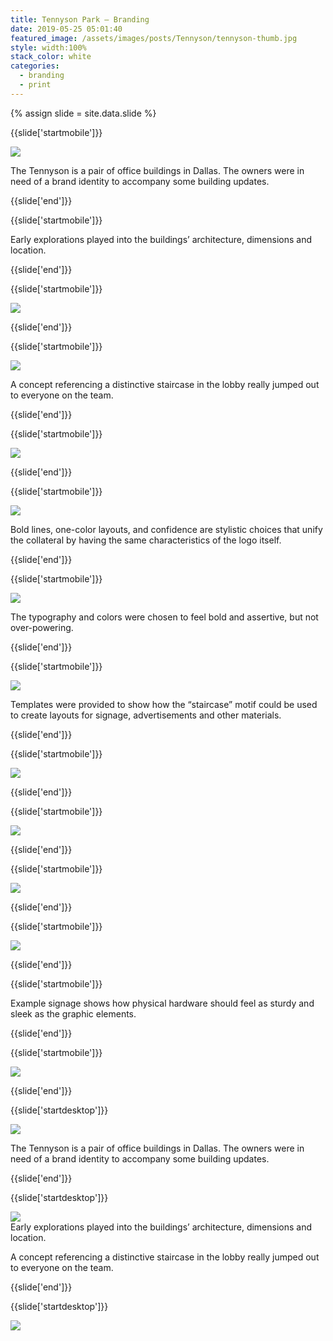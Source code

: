 ```yaml
---
title: Tennyson Park — Branding
date: 2019-05-25 05:01:40
featured_image: /assets/images/posts/Tennyson/tennyson-thumb.jpg
style: width:100%
stack_color: white
categories:
  - branding
  - print
---
```

{% assign slide = site.data.slide %}


{{slide['startmobile']}}

<div><img class='full-height' src='{{ site.url }}/assets/images/posts/Tennyson/tennyson-1-mobile@2x.png' /></div>

<p class='bg-dark'>The Tennyson is a pair of office buildings in Dallas. The owners were in need of a brand identity to accompany some building updates.</p>

{{slide['end']}}



{{slide['startmobile']}}

Early explorations played into the buildings’ architecture, dimensions and location.

{{slide['end']}}



{{slide['startmobile']}}

<div><img class='full-height' src='{{ site.url }}/assets/images/posts/Tennyson/tennyson-2-mobile@2x.png' /></div>

<p class='bg-dark'></p>

{{slide['end']}}




{{slide['startmobile']}}

<div><img class='full-height' src='{{ site.url }}/assets/images/posts/Tennyson/tennyson-3-mobile@2x.png' /></div>

<p class='bg'>A concept referencing a distinctive staircase in the lobby really jumped out to everyone on the team.</p>

{{slide['end']}}



{{slide['startmobile']}}

<div><img class='full-height' src='{{ site.url }}/assets/images/posts/Tennyson/tennyson-4-mobile@2x.png' /></div>

{{slide['end']}}



{{slide['startmobile']}}

<div><img class='full-height' src='{{ site.url }}/assets/images/posts/Tennyson/tennyson-5-mobile@2x.png' /></div>

<p class='bg-dark'>Bold lines, one-color layouts, and confidence are stylistic choices that unify the collateral by having the same characteristics of the logo itself.</p>

{{slide['end']}}




{{slide['startmobile']}}

<div><img class='full-height' src='{{ site.url }}/assets/images/posts/Tennyson/tennyson-6-mobile@2x.png' /></div>

<p class='bg-dark'>The typography and colors were chosen to feel bold and assertive, but not over-powering.</p>

{{slide['end']}}



{{slide['startmobile']}}

<div><img class='full-height' src='{{ site.url }}/assets/images/posts/Tennyson/tennyson-7-mobile@2x.png' /></div>

<p class='bg-dark'>Templates were provided to show how the “staircase” motif could be used to create layouts for signage, advertisements and other materials.</p>

{{slide['end']}}




{{slide['startmobile']}}

<div><img class='full-height' src='{{ site.url }}/assets/images/posts/Tennyson/tennyson-8-mobile@2x.png' /></div>

<p class='bg-dark'></p>

{{slide['end']}}



{{slide['startmobile']}}

<div><img class='full-height' src='{{ site.url }}/assets/images/posts/Tennyson/tennyson-9-mobile@2x.png' /></div>

{{slide['end']}}



{{slide['startmobile']}}

<div><img class='full-height' src='{{ site.url }}/assets/images/posts/Tennyson/tennyson-10-mobile@2x.png' /></div>


{{slide['end']}}




{{slide['startmobile']}}

<div><img class='full-width' src='{{ site.url }}/assets/images/posts/Tennyson/tennyson-11-mobile@2x.png' /></div>

{{slide['end']}}



{{slide['startmobile']}}

Example signage shows how physical hardware should feel as sturdy and sleek as the graphic elements.

{{slide['end']}}




{{slide['startmobile']}}

<div><img class='full-height' src='{{ site.url }}/assets/images/posts/Tennyson/tennyson-12-mobile@2x.png' /></div>

{{slide['end']}}








{{slide['startdesktop']}}

<div><img class='full-width' src='{{ site.url }}/assets/images/posts/Tennyson/tennyson-1@2x.png' /></div>

The Tennyson is a pair of office buildings in Dallas. The owners were in need of a brand identity to accompany some building updates.

{{slide['end']}}



{{slide['startdesktop']}}

<div><img src='{{ site.url }}/assets/images/posts/Tennyson/tennyson-2@2x.png' /></div>

<figcaption>Early explorations played into the buildings’ architecture, dimensions and location.</figcaption>

A concept referencing a distinctive staircase in the lobby really jumped out to everyone on the team.

{{slide['end']}}



{{slide['startdesktop']}}

<div class='row'>

<div><img src='{{ site.url }}/assets/images/posts/Tennyson/tennyson-3@2x.png' /></div><!--

--><div><img src='{{ site.url }}/assets/images/posts/Tennyson/tennyson-4@2x.png' /></div>

</div>

A set of logos were built to accompany a range of layout needs.

{{slide['end']}}



{{slide['startdesktop']}}

<div><img src='{{ site.url }}/assets/images/posts/Tennyson/tennyson-5@2x.png' /></div>

The typography and colors were chosen to feel bold and assertive, but not over-powering.

{{slide['end']}}




{{slide['startdesktop']}}

<div><img src='{{ site.url }}/assets/images/posts/Tennyson/tennyson-6@2x.png' /></div>

Templates were provided to show how the “staircase” motif could be used to create layouts for signage, advertisements and other materials.

{{slide['end']}}



{{slide['startdesktop']}}

<div><img src='{{ site.url }}/assets/images/posts/Tennyson/tennyson-7@2x.png' /></div>

{{slide['end']}}



{{slide['startdesktop']}}

<div class='row'>

<div><img src='{{ site.url }}/assets/images/posts/Tennyson/tennyson-8@2x.png' /></div><!--

--><div><img src='{{ site.url }}/assets/images/posts/Tennyson/tennyson-9@2x.png' /></div>

</div>

<br />

{{slide['end']}}



{{slide['startdesktop']}}

<div class='row'>

<div><img src='{{ site.url }}/assets/images/posts/Tennyson/tennyson-10@2x.png' /></div><!--

--><div><img src='{{ site.url }}/assets/images/posts/Tennyson/tennyson-11@2x.png' /></div>

</div>

Example signage shows how physical hardware should feel as sturdy and sleek as the graphic elements.

{{slide['end']}}





{{slide['startdesktop']}}

<div class='row'>

<div><img src='{{ site.url }}/assets/images/posts/Tennyson/tennyson-12@2x.png' /></div><!--

--><div><img src='{{ site.url }}/assets/images/posts/Tennyson/tennyson-13@2x.png' /></div>

</div>

{{slide['end']}}
